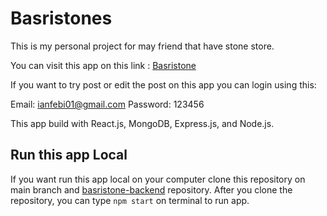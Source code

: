 # Basristones

This is my personal project for may friend that have stone store.

You can visit this app on this link : [Basristone](basristone.vercel.app)

If you want to try post or edit the post on this app you can login using this:

Email: ianfebi01@gmail.com
Password: 123456

This app build with React.js, MongoDB, Express.js, and Node.js.

## Run this app Local

If you want run this app local on your computer clone this repository on main branch and [basristone-backend](https://github.com/ianfebi01/basristone-backend.git) repository. After you clone the repository, you can type `npm start` on terminal to run app.
